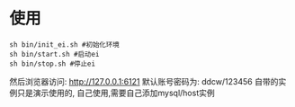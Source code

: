 # 使用
```shell
sh bin/init_ei.sh #初始化环境
sh bin/start.sh #启动ei
sh bin/stop.sh #停止ei
```
然后浏览器访问: http://127.0.0.1:6121
默认账号密码为: ddcw/123456
自带的实例只是演示使用的, 自己使用,需要自己添加mysql/host实例
